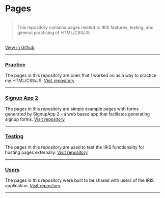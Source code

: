 # Pages

> <br/>
> This repository contains pages related to IRIS features, testing, and general practicing of HTML/CSS/JS.
> <br/><br/>
[View in Github](https://github.com/Dejai/iris/blob/master/pages/)

----

### [Practice](https://dejai.github.io/iris/pages/practice)
The pages in this repository are ones that I worked on as a way to practice my HTML/CSS/JS.
[Visit repository](https://dejai.github.io/iris/pages/practice)

----

### [Signup App 2](https://dejai.github.io/iris/pages/signupApp2)
The pages in this repository are simple example pages with forms generated by SignupApp 2 - a web based app that faciliates generating signup forms.
[Visit repository](https://dejai.github.io/iris/pages/signupApp2)

----

### [Testing](https://dejai.github.io/iris/pages/testing)
The pages in this repository are used to test the IRIS functionality for hosting pages externally.
[Visit repository](https://dejai.github.io/iris/pages/testing)

----

### [Users](https://dejai.github.io/iris/pages/users)
The pages in this repository were built to be shared with users of the IRIS application.
[Visit repository](https://dejai.github.io/iris/pages/users)

----
